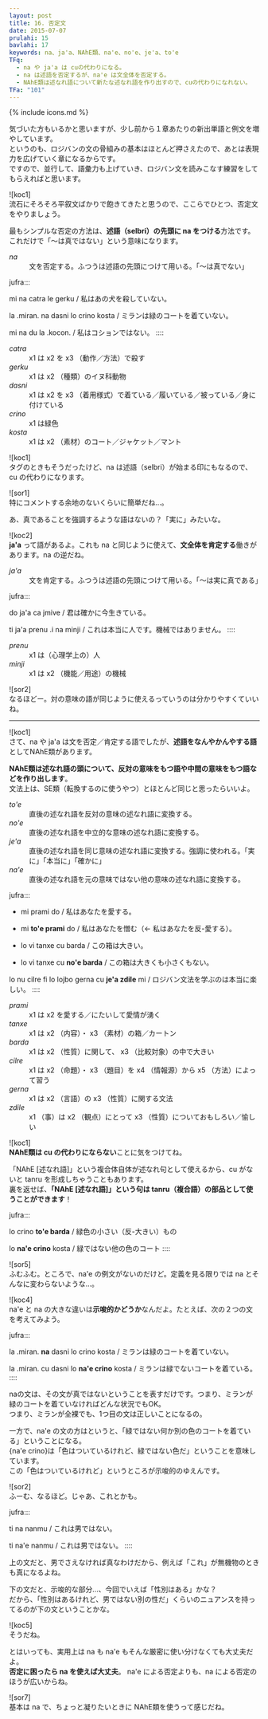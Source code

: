 ```yaml
---
layout: post
title: 16. 否定文
date: 2015-07-07
prulahi: 15
bavlahi: 17
keywords: na、ja'a、NAhE類、na'e、no'e、je'a、to'e
TFq:
  - na や ja'a は cuの代わりになる。
  - na は述語を否定するが、na'e は文全体を否定する。
  - NAhE類は述なれ語について新たな述なれ語を作り出すので、cuの代わりになれない。
TFa: "101"
---
```

{% include icons.md %}

<div class="box">
気づいた方もいるかと思いますが、少し前から１章あたりの新出単語と例文を増やしています。<br>
というのも、ロジバンの文の骨組みの基本はほとんど押さえたので、あとは表現力を広げていく章になるからです。<br>
ですので、並行して、語彙力も上げていき、ロジバン文を読みこなす練習をしてもらえればと思います。
</div>


![koc1]  
流石にそろそろ平叙文ばかりで飽きてきたと思うので、ここらでひとつ、否定文をやりましょう。

最もシンプルな否定の方法は、<b>述語（selbri）の先頭に na をつける</b>方法です。  
これだけで「～は真ではない」という意味になります。

<dl class="box valsi drani">
<dt><dfn>na</dfn></dt>
<dd >文を否定する。ふつうは述語の先頭につけて用いる。「～は真でない」</dd>
</dl>

jufra:::

mi na catra le gerku / 私はあの犬を殺していない。

la .miran. na dasni lo crino kosta / ミランは緑のコートを着ていない。

mi na du la .kocon. / 私はコションではない。
::::

<dl class="box valsi">
<dt><dfn>catra</dfn></dt>
<dd >x1 は x2 を x3 （動作／方法）で殺す</dd>
<dt><dfn>gerku</dfn></dt>
<dd >x1 は x2 （種類）のイヌ科動物</dd>
<dt><dfn>dasni</dfn></dt>
<dd >x1 は x2 を x3 （着用様式）で着ている／履いている／被っている／身に付けている</dd>
<dt><dfn>crino</dfn></dt>
<dd >x1 は緑色</dd>
<dt><dfn>kosta</dfn></dt>
<dd >x1 は x2 （素材）のコート／ジャケット／マント</dd>
</dl>

![koc1]  
タグのときもそうだったけど、na は述語（selbri）が始まる印にもなるので、cu の代わりになります。

![sor1]  
特にコメントする余地のないくらいに簡単だね…。

あ、真であることを強調するような語はないの？「実に」みたいな。

![koc2]  
<b>ja'a</b> って語があるよ。これも na と同じように使えて、**文全体を肯定する**働きがあります。na の逆だね。

<dl class="box valsi drani">
<dt><dfn>ja'a</dfn></dt>
<dd >文を肯定する。ふつうは述語の先頭につけて用いる。「～は実に真である」</dd>
</dl>

jufra:::

do ja'a ca jmive / 君は確かに今生きている。

ti ja'a prenu .i na minji / これは本当に人です。機械ではありません。
::::

<dl class="box valsi">
<dt><dfn>prenu</dfn></dt>
<dd >x1 は（心理学上の）人</dd>
<dt><dfn>minji</dfn></dt>
<dd >x1 は x2 （機能／用途）の機械</dd>
</dl>

![sor2]  
なるほどー。対の意味の語が同じように使えるっていうのは分かりやすくていいね。

-----

![koc1]  
さて、na や ja'a は文を否定／肯定する語でしたが、<b>述語をなんやかんやする語</b>としてNAhE類があります。

**NAhE類は述なれ語の頭について、反対の意味をもつ語や中間の意味をもつ語などを作り出します**。  
文法上は、SE類（転換するのに使うやつ）とほとんど同じと思ったらいいよ。

<dl class="box valsi drani">
<dt><dfn>to'e</dfn></dt>
<dd >直後の述なれ語を反対の意味の述なれ語に変換する。</dd>
<dt><dfn>no'e</dfn></dt>
<dd >直後の述なれ語を中立的な意味の述なれ語に変換する。</dd>
<dt><dfn>je'a</dfn></dt>
<dd >直後の述なれ語を同じ意味の述なれ語に変換する。強調に使われる。「実に」「本当に」「確かに」</dd>
<dt><dfn>na'e</dfn></dt>
<dd >直後の述なれ語を元の意味ではない他の意味の述なれ語に変換する。</dd>
</dl>

jufra:::

- mi prami do / 私はあなたを愛する。
- mi <b>to'e prami</b> do / 私はあなたを憎む（← 私はあなたを反-愛する）。


- lo vi tanxe cu barda / この箱は大きい。
- lo vi tanxe cu <b>no'e barda</b> / この箱は大きくも小さくもない。

lo nu cilre fi lo lojbo gerna cu <b>je'a zdile</b> mi / ロジバン文法を学ぶのは本当に楽しい。
::::

<dl class="box valsi">
<dt><dfn>prami</dfn></dt>
<dd >x1 は x2 を愛する／にたいして愛情が湧く</dd>
<dt><dfn>tanxe</dfn></dt>
<dd >x1 は x2 （内容）・ x3 （素材）の箱／カートン</dd>
<dt><dfn>barda</dfn></dt>
<dd >x1 は x2 （性質）に関して、 x3 （比較対象）の中で大きい</dd>
<dt><dfn>cilre</dfn></dt>
<dd >x1 は x2 （命題）・ x3 （題目）を x4 （情報源）から x5 （方法）によって習う</dd>
<dt><dfn>gerna</dfn></dt>
<dd >x1 は x2 （言語）の x3 （性質）に関する文法</dd>
<dt><dfn>zdile</dfn></dt>
<dd >x1 （事）は x2 （観点）にとって x3 （性質）についておもしろい／愉しい</dd>
</dl>

![koc1]  
**NAhE類は cu の代わりにならない**ことに気をつけてね。

「NAhE [述なれ語]」という複合体自体が述なれ句として使えるから、cu がないと tanru を形成しちゃうこともあります。  
裏を返せば、<b>「NAhE [述なれ語]」という句は tanru（複合語）の部品として使うことができます</b>！

jufra:::

lo crino <b>to'e barda</b> / 緑色の小さい（反-大きい）もの

lo <b>na'e crino</b> kosta / 緑ではない他の色のコート
::::

![sor5]  
ふむふむ。ところで、na'e の例文がないのだけど。定義を見る限りでは na とそんなに変わらないような…。

![koc4]  
na'e と na の大きな違いは<b>示唆的かどうか</b>なんだよ。たとえば、次の２つの文を考えてみよう。

jufra:::

la .miran. <b>na</b> dasni lo crino kosta / ミランは緑のコートを着ていない。

la .miran. cu dasni lo <b>na'e crino</b> kosta / ミランは緑でないコートを着ている。
::::

naの文は、その文が真ではないということを表すだけです。つまり、ミランが緑のコートを着ていなければどんな状況でもOK。  
つまり、ミランが全裸でも、1つ目の文は正しいことになるの。

一方で、na'e の文の方はというと、「緑ではない何か別の色のコートを着ている」ということになる。  
{na'e crino}は「色はついているけれど、緑ではない色だ」ということを意味しています。  
この「色はついているけれど」というところが示唆的のゆえんです。

![sor2]  
ふーむ、なるほど。じゃあ、これとかも。

jufra:::

ti na nanmu / これは男ではない。

ti na'e nanmu / これは男ではない。
::::

上の文だと、男でさえなければ真なわけだから、例えば「これ」が無機物のときも真になるよね。

下の文だと、示唆的な部分…、今回でいえば「性別はある」かな？  
だから、「性別はあるけれど、男ではない別の性だ」くらいのニュアンスを持ってるのが下の文ということかな。

![koc5]  
そうだね。

とはいっても、実用上は na も na'e もそんな厳密に使い分けなくても大丈夫だよ。  
<b>否定に困ったら na を使えば大丈夫</b>。 na'e による否定よりも、na による否定のほうが広いからね。

![sor7]  
基本は na で、ちょっと凝りたいときに NAhE類を使うって感じだね。
